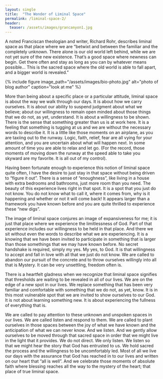 ```yaml
---
layout: single
title:  "The Wonder of Liminal Space"
permalink: /liminal-space-2/
header:
  teaser: /assets/images/grancanyon1.jpg
---
```



A noted Franciscan theologian and writer, Richard Rohr, describes liminal space as that place where we are “betwixt and between the familiar and the completely unknown.  There alone is our old world left behind, while we are not yet sure of the new existence.  That’s a good space where newness can begin.  Get there often and stay as long as you can by whatever means possible…  This is the sacred  space where the old world is able to fall apart, and a bigger world is revealed.”

{% include figure image_path="/assets/images/bio-photo.jpg" alt="photo of blog author" caption="look at me" %}

More than being about a specific place or a particular attitude, liminal space is about the way we walk through our days.  It is about how we carry ourselves.  It is about our ability to suspend judgment about what we believe; about our willingness to remain open minded about those things that we do not, as yet, understand. It is about a willingness to be shown.   There is the  sense that something greater than us is at work here. It is a feeling that something is tugging at us and we are without the necessary words  to describe it.  It is a little like those moments on an airplane, as you are taxiing out to the runway. Logic, faith, relief, fear are all vying for your attention, and you are uncertain about what will happen next.  In some amount of time you are able to relax and let go. (For the record, those moments of moving down the runway at the speed able to take you skyward  are my favorite.  It is all out of my control).

Having been fortunate enough to experience this notion of liminal space quite often, I have the desire to just stay in that space without  being driven to “figure it out”. There is a sense of “enoughness”, like living in a house with extra bedrooms and bathrooms, just more room than you need.  The beauty of this experience lives right in that spot.   It is a spot  that you just do not know.  You do not know what to call it, where it comes from, why is it happening and whether or not it will come back! It appears larger than a framework you have known before and you are quite thrilled to experience these “new digs”.

The image of liminal space conjures an image of  expansiveness for me; it is just that place where we experience the limitlessness of God. Part of that experience includes our willingness to be held in that place.  And there we sit without even the words to describe what we are experiencing.  It is a knowing that we have been invited  to participate in something that is larger than those somethings that we may have known before. No secret handshake is required, simply  my yes. My yes, to God.  It is that willingness to accept and fall in love with all that we just do not know.  We are called to abandon our pursuit of the concrete and to throw ourselves willingly into all that is Mystery. It can be very unsettling, freedom often is.

There is a heartfelt gladness when we recognize that liminal space signifies that thresholds are waiting to be revealed in all of our lives. We are on the edge of a new spot in our lives. We replace something that has been very familiar and comfortable with something that we do not, as yet, know.  It is in this most vulnerable spot that we are invited to show ourselves to our God.   It is not about learning something new. It is about experiencing the fullness of everything that is.

We are called  to pay attention to these unknown and unspoken spaces in our lives. We are called listen and respond to them.  We are called to plant ourselves in those spaces between the joy of what we have known and the anticipation of what we can never know. And we listen. And we gently allow ourselves to be moved through that sacred space in order that we might live in the light that it provides. We do not direct. We only listen. We listen  so that we might hear  the story that God has entrusted to us. We hold sacred the process and the willingness to be uncomfortably led.  Most of all we live our days with the assurance that God has reached in to our lives and written on our heart that “all is well”. And we celebrate those moments of absolute faith where blessing reaches all the way to  the mystery of the heart; that place of true liminal space.

